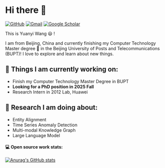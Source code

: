 # Hi there 👋 

[![GitHub](https://img.shields.io/badge/github-%23121011.svg?style=for-the-badge&logo=github&logoColor=white)](https://github.com/wyy-code)
[![Gmail](https://img.shields.io/badge/Gmail-D14836?style=for-the-badge&logo=gmail&logoColor=white)](mailto:wangyuanyi713@gmail.com)
[![Google Scholar](https://img.shields.io/badge/Google%20Scholar-4285F4?style=for-the-badge&logo=google-scholar&logoColor=white)](https://scholar.google.com/citations?hl=zh-CN&user=kmbs6HIAAAAJ&view_op=list_works&gmla=ALUCkoXA3qPKuxNxMzk-9Wc2_0wMbR5escBa0qz0dwoX1Jywx3bvOZsGUvxI37j8s5s3yL8hVkm_y4nqPXorF1AZ5mOeVpoQjQK-Ksmz0Mg)

This is Yuanyi Wang 😃 ! 

I am from Beijing, China and currently finishing my Computer Technology Master degree 🏫 in the Beijing University of Posts and Telecommunications (BUPT)! I love to explore and learn about new things. 

## 🌱 Things I am currently working on: 
- Finish my Computer Technology Master Degree in BUPT 
- **Looking for a PhD position in 2025 Fall**
- Research Intern in 2012 Lab, Huawei 

## 💪 Research I am doing about:
- Entity Alignment
- Time Series Anomaly Detection
- Multi-modal Knowledge Graph
- Large Language Model

#### 💻 Open source work stats: 
[![Anurag's GitHub stats](https://github-readme-stats.vercel.app/api?username=wyy-code)](https://github.com/anuraghazra/github-readme-stats)


